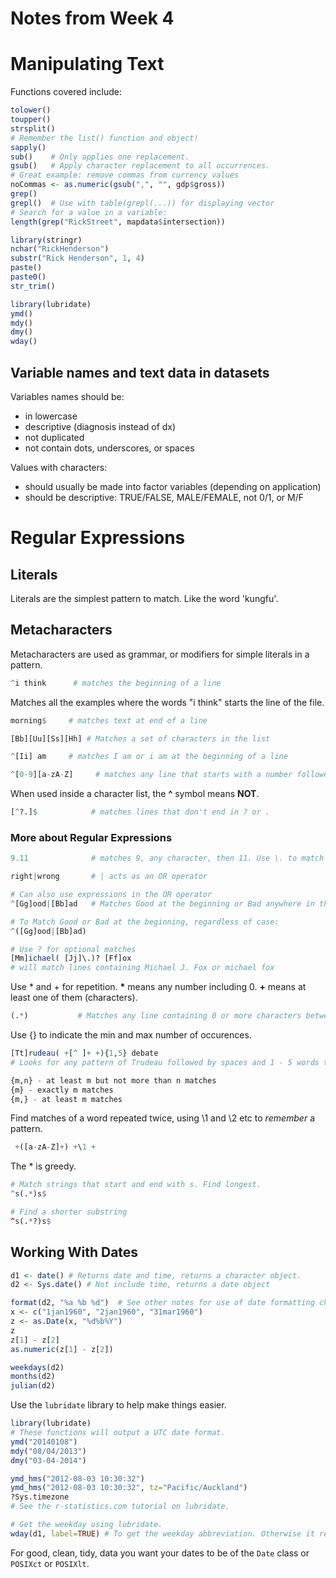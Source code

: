 # Notes from Week 4
# Manipulating Text

Functions covered include:
```R
tolower()
toupper()
strsplit()
# Remember the list() function and object!
sapply()
sub()    # Only applies one replacement.
gsub()   # Apply character replacement to all occurrences.
# Great example: remove commas from currency values
noCommas <- as.numeric(gsub(",", "", gdp$gross))  
grep()
grepl()  # Use with table(grepl(...)) for displaying vector
# Search for a value in a variable:
length(grep("RickStreet", mapdata$intersection))

library(stringr)
nchar("RickHenderson")
substr("Rick Henderson", 1, 4)
paste()
paste0()
str_trim()

library(lubridate)
ymd()
mdy()
dmy()
wday()
```
## Variable names and text data in datasets
Variables names should be:
  * in lowercase
  * descriptive (diagnosis instead of dx)
  * not duplicated
  * not contain dots, underscores, or spaces
  
Values with characters:
  * should usually be made into factor variables (depending on application)
  * should be descriptive: TRUE/FALSE, MALE/FEMALE, not 0/1, or M/F
  
# Regular Expressions
## Literals
Literals are the simplest pattern to match. Like the word 'kungfu'.

## Metacharacters
Metacharacters are used as grammar, or modifiers for simple literals in a pattern.

```R
^i think      # matches the beginning of a line
```
Matches all the examples where the words "i think" starts the line of the file.

```R
morning$     # matches text at end of a line
```
```R
[Bb][Uu][Ss][Hh] # Matches a set of characters in the list
```
```R
^[Ii] am     # matches I am or i am at the beginning of a line
```
```R
^[0-9][a-zA-Z]     # matches any line that starts with a number followed by a letter
```
When used inside a character list, the **^** symbol means **NOT**.
```R
[^?.]$            # matches lines that don't end in ? or .
```

### More about Regular Expressions
```R
9.11              # matches 9, any character, then 11. Use \. to match periods.
```
```R
right|wrong       # | acts as an OR operator
```
```R
# Can also use expressions in the OR operator
^[Gg]ood|[Bb]ad   # Matches Good at the beginning or Bad anywhere in the line

# To Match Good or Bad at the beginning, regardless of case:
^([Gg]ood|[Bb]ad)
```

```R
# Use ? for optional matches
[Mm]ichael( [Jj]\.)? [Ff]ox
# will match lines containing Michael J. Fox or michael fox
```

Use \* and + for repetition. __*__ means any number including 0.
__+__ means at least one of them (characters).

```R
(.*)           # Matches any line containing 0 or more characters between parenthese like (how's this) or ()
```

Use {} to indicate the min and max number of occurences.
```R
[Tt]rudeau( +[^ ]+ +){1,5} debate
# Looks for any pattern of Trudeau followed by spaces and 1 - 5 words then the word debate.

{m,n} - at least m but not more than n matches
{m} - exactly m matches
{m,} - at least m matches
```
Find matches of a word repeated twice, using \1 and \2 etc to *remember* a pattern.
```R
 +([a-zA-Z]+) +\1 +
```
The \* is greedy.
```R
# Match strings that start and end with s. Find longest.
^s(.*)s$

# Find a shorter substring
^s(.*?)s$
```
## Working With Dates

```R
d1 <- date() # Returns date and time, returns a character object.
d2 <- Sys.date() # Not include time, returns a date object

format(d2, "%a %b %d")  # See other notes for use of date formatting characters
x <- c("1jan1960", "2jan1960", "31mar1960")
z <- as.Date(x, "%d%b%Y")
z
z[1] - z[2]
as.numeric(z[1] - z[2])

weekdays(d2)
months(d2)
julian(d2)
```
Use the `lubridate` library to help make things easier.

```R
library(lubridate)
# These functions will output a UTC date format.
ymd("20140108")
mdy("08/04/2013")
dmy("03-04-2014")

ymd_hms("2012-08-03 10:30:32")
ymd_hms("2012-08-03 10:30:32", tz="Pacific/Auckland")
?Sys.timezone
# See the r-statistics.com tutorial on lubridate.

# Get the weekday using lubridate.
wday(d1, label=TRUE) # To get the weekday abbreviation. Otherwise it returns an integer.

```
For good, clean, tidy, data you want your dates to be of the `Date` class or `POSIXct` or `POSIXlt`.
